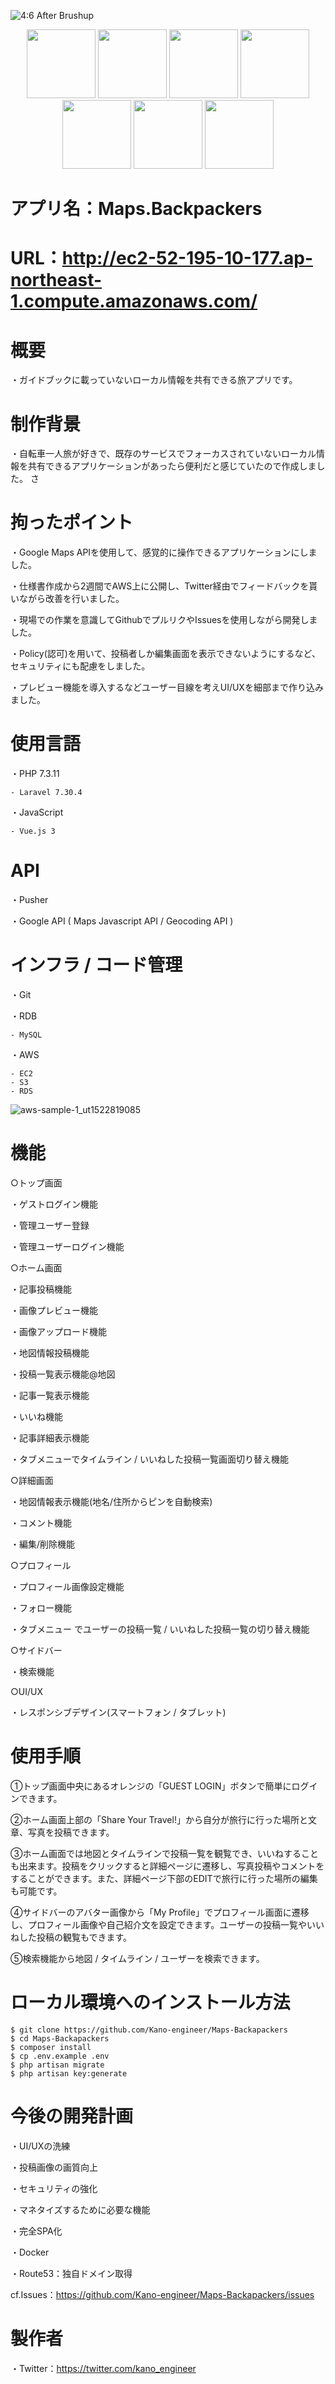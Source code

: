 ![4:6 After Brushup](https://user-images.githubusercontent.com/71540533/113684853-975a3e00-9700-11eb-8162-a446781bed5d.gif)


<p align="center">
  <a href="https://laravel.com"><img src="https://user-images.githubusercontent.com/71540533/111902059-cd4fbf00-8a7e-11eb-851b-f2ffff37f3f1.png" height="110px;" /></a>
  <a href="https://vuejs.org/index.html"><img src="https://user-images.githubusercontent.com/71540533/111902057-cc1e9200-8a7e-11eb-8878-38ecf9b89daf.png" height="110px;" /></a>
  <a href="https://pusher.com/channels?campaignid=916184871&utm_source=adwords&utm_medium=cpc&utm_campaign=Brand_Pusher_Exact&utm_term=pusher%20api&utm_creative=264982473776&gclid=Cj0KCQjw3duCBhCAARIsAJeFyPVYHAebhDkuoH2xAOXBdB1fHou4JHfQ40-PsQGTVIo-Mi_2fYLcGcAaAnIJEALw_wcB"><img src="https://user-images.githubusercontent.com/71540533/111903081-d1321000-8a83-11eb-9406-97ff49477d6a.png" height="110px;" /></a>
  <a href="https://console.cloud.google.com/apis/library?hl=ja&pli=1&project=maps-301303&folder=&organizationId=&rif_reserveds"><img src="https://user-images.githubusercontent.com/71540533/111902297-37b52f00-8a80-11eb-88ec-b3c7d98ab01e.png" height="110px;" /></a>
  <a href="https://git-scm.com/"><img src="https://user-images.githubusercontent.com/71540533/111902546-5831b900-8a81-11eb-8bc5-648841923e35.png" height="110px;" /></a>
  <a href="https://www.mysql.com/"><img src="https://user-images.githubusercontent.com/71540533/111902721-20774100-8a82-11eb-9183-8c8c38012c75.png" height="110px;" /></a>
  <a href="https://aws.amazon.com/?nc1=h_ls"><img src="https://user-images.githubusercontent.com/71540533/111902063-cde85580-8a7e-11eb-8b8c-6b1f7e02c2e3.jpg" height="110px;" /></a>
</p>

# アプリ名：Maps.Backpackers

# URL：http://ec2-52-195-10-177.ap-northeast-1.compute.amazonaws.com/

# 概要

・ガイドブックに載っていないローカル情報を共有できる旅アプリです。

# 制作背景

・自転車一人旅が好きで、既存のサービスでフォーカスされていないローカル情報を共有できるアプリケーションがあったら便利だと感じていたので作成しました。
さ
# 拘ったポイント

・Google Maps APIを使用して、感覚的に操作できるアプリケーションにしました。

・仕様書作成から2週間でAWS上に公開し、Twitter経由でフィードバックを貰いながら改善を行いました。

・現場での作業を意識してGithubでプルリクやIssuesを使用しながら開発しました。

・Policy(認可)を用いて、投稿者しか編集画面を表示できないようにするなど、セキュリティにも配慮をしました。

・プレビュー機能を導入するなどユーザー目線を考えUI/UXを細部まで作り込みました。

# 使用言語

・PHP 7.3.11

    - Laravel 7.30.4

・JavaScript

    - Vue.js 3

# API 

・Pusher

・Google API ( Maps Javascript API / Geocoding API )


# インフラ / コード管理

・Git

・RDB

    - MySQL

・AWS

    - EC2
    - S3
    - RDS
![aws-sample-1_ut1522819085](https://user-images.githubusercontent.com/71540533/109102044-579c5000-776b-11eb-9e0b-e3afb6f0e42e.png)

# 機能

○トップ画面

・ゲストログイン機能

・管理ユーザー登録

・管理ユーザーログイン機能

○ホーム画面

・記事投稿機能

・画像プレビュー機能

・画像アップロード機能

・地図情報投稿機能

・投稿一覧表示機能@地図

・記事一覧表示機能

・いいね機能

・記事詳細表示機能 

・タブメニューでタイムライン / いいねした投稿一覧画面切り替え機能

○詳細画面

・地図情報表示機能(地名/住所からピンを自動検索) 

・コメント機能

・編集/削除機能 

○プロフィール

・プロフィール画像設定機能

・フォロー機能

・タブメニュー でユーザーの投稿一覧 / いいねした投稿一覧の切り替え機能

○サイドバー

・検索機能

○UI/UX

・レスポンシブデザイン(スマートフォン / タブレット)

# 使用手順
①トップ画面中央にあるオレンジの「GUEST LOGIN」ボタンで簡単にログインできます。

②ホーム画面上部の「Share Your Travel!」から自分が旅行に行った場所と文章、写真を投稿できます。

③ホーム画面では地図とタイムラインで投稿一覧を観覧でき、いいねすることも出来ます。投稿をクリックすると詳細ページに遷移し、写真投稿やコメントをすることができます。また、詳細ページ下部のEDITで旅行に行った場所の編集も可能です。

④サイドバーのアバター画像から「My Profile」でプロフィール画面に遷移し、プロフィール画像や自己紹介文を設定できます。ユーザーの投稿一覧やいいねした投稿の観覧もできます。

⑤検索機能から地図 / タイムライン / ユーザーを検索できます。

# ローカル環境へのインストール方法

    $ git clone https://github.com/Kano-engineer/Maps-Backapackers
    $ cd Maps-Backapackers
    $ composer install
    $ cp .env.example .env
    $ php artisan migrate
    $ php artisan key:generate

# 今後の開発計画

・UI/UXの洗練

・投稿画像の画質向上

・セキュリティの強化

・マネタイズするために必要な機能

・完全SPA化

・Docker

・Route53：独自ドメイン取得

cf.Issues：https://github.com/Kano-engineer/Maps-Backapackers/issues

# 製作者

・Twitter：https://twitter.com/kano_engineer
